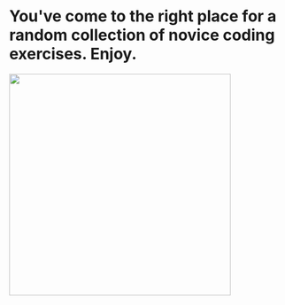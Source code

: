 You've come to the right place for a random collection of novice coding exercises. Enjoy.
==

<img src = "https://avatars1.githubusercontent.com/u/8561716?v=2&s=96" width=400> 
